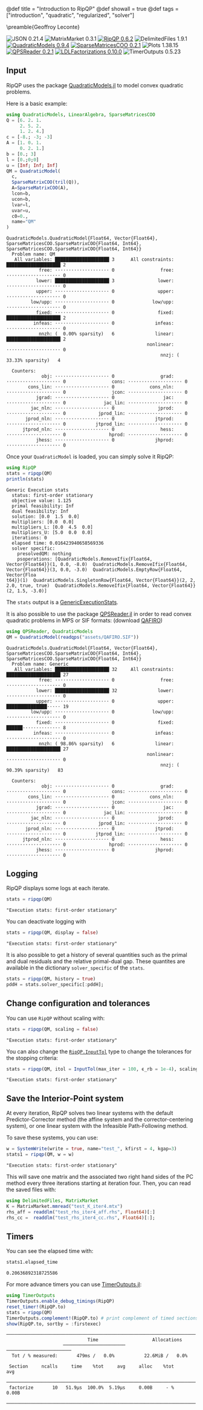 @def title = "Introduction to RipQP"
@def showall = true
@def tags = ["introduction", "quadratic", "regularized", "solver"]

\preamble{Geoffroy Leconte}


![JSON 0.21.4](https://img.shields.io/badge/JSON-0.21.4-000?style=flat-square&labelColor=999)
![MatrixMarket 0.3.1](https://img.shields.io/badge/MatrixMarket-0.3.1-000?style=flat-square&labelColor=999)
[![RipQP 0.6.2](https://img.shields.io/badge/RipQP-0.6.2-006400?style=flat-square&labelColor=389826)](https://juliasmoothoptimizers.github.io/RipQP.jl/stable/)
![DelimitedFiles 1.9.1](https://img.shields.io/badge/DelimitedFiles-1.9.1-000?style=flat-square&labelColor=999)
[![QuadraticModels 0.9.4](https://img.shields.io/badge/QuadraticModels-0.9.4-8b0000?style=flat-square&labelColor=cb3c33)](https://juliasmoothoptimizers.github.io/QuadraticModels.jl/stable/)
[![SparseMatricesCOO 0.2.1](https://img.shields.io/badge/SparseMatricesCOO-0.2.1-4b0082?style=flat-square&labelColor=9558b2)](https://juliasmoothoptimizers.github.io/SparseMatricesCOO.jl/stable/)
![Plots 1.38.15](https://img.shields.io/badge/Plots-1.38.15-000?style=flat-square&labelColor=999)
[![QPSReader 0.2.1](https://img.shields.io/badge/QPSReader-0.2.1-8b0000?style=flat-square&labelColor=cb3c33)](https://juliasmoothoptimizers.github.io/QPSReader.jl/stable/)
[![LDLFactorizations 0.10.0](https://img.shields.io/badge/LDLFactorizations-0.10.0-4b0082?style=flat-square&labelColor=9558b2)](https://juliasmoothoptimizers.github.io/LDLFactorizations.jl/stable/)
![TimerOutputs 0.5.23](https://img.shields.io/badge/TimerOutputs-0.5.23-000?style=flat-square&labelColor=999)



## Input

RipQP uses the package [QuadraticModels.jl](https://github.com/JuliaSmoothOptimizers/QuadraticModels.jl) to model
convex quadratic problems.

Here is a basic example:

```julia
using QuadraticModels, LinearAlgebra, SparseMatricesCOO
Q = [6. 2. 1.
     2. 5. 2.
     1. 2. 4.]
c = [-8.; -3; -3]
A = [1. 0. 1.
     0. 2. 1.]
b = [0.; 3]
l = [0.;0;0]
u = [Inf; Inf; Inf]
QM = QuadraticModel(
  c,
  SparseMatrixCOO(tril(Q)),
  A=SparseMatrixCOO(A),
  lcon=b,
  ucon=b,
  lvar=l,
  uvar=u,
  c0=0.,
  name="QM"
)
```

```plaintext
QuadraticModels.QuadraticModel{Float64, Vector{Float64}, SparseMatricesCOO.SparseMatrixCOO{Float64, Int64}, SparseMatricesCOO.SparseMatrixCOO{Float64, Int64}}
  Problem name: QM
   All variables: ████████████████████ 3      All constraints: ████████████████████ 2     
            free: ⋅⋅⋅⋅⋅⋅⋅⋅⋅⋅⋅⋅⋅⋅⋅⋅⋅⋅⋅⋅ 0                 free: ⋅⋅⋅⋅⋅⋅⋅⋅⋅⋅⋅⋅⋅⋅⋅⋅⋅⋅⋅⋅ 0     
           lower: ████████████████████ 3                lower: ⋅⋅⋅⋅⋅⋅⋅⋅⋅⋅⋅⋅⋅⋅⋅⋅⋅⋅⋅⋅ 0     
           upper: ⋅⋅⋅⋅⋅⋅⋅⋅⋅⋅⋅⋅⋅⋅⋅⋅⋅⋅⋅⋅ 0                upper: ⋅⋅⋅⋅⋅⋅⋅⋅⋅⋅⋅⋅⋅⋅⋅⋅⋅⋅⋅⋅ 0     
         low/upp: ⋅⋅⋅⋅⋅⋅⋅⋅⋅⋅⋅⋅⋅⋅⋅⋅⋅⋅⋅⋅ 0              low/upp: ⋅⋅⋅⋅⋅⋅⋅⋅⋅⋅⋅⋅⋅⋅⋅⋅⋅⋅⋅⋅ 0     
           fixed: ⋅⋅⋅⋅⋅⋅⋅⋅⋅⋅⋅⋅⋅⋅⋅⋅⋅⋅⋅⋅ 0                fixed: ████████████████████ 2     
          infeas: ⋅⋅⋅⋅⋅⋅⋅⋅⋅⋅⋅⋅⋅⋅⋅⋅⋅⋅⋅⋅ 0               infeas: ⋅⋅⋅⋅⋅⋅⋅⋅⋅⋅⋅⋅⋅⋅⋅⋅⋅⋅⋅⋅ 0     
            nnzh: (  0.00% sparsity)   6               linear: ████████████████████ 2     
                                                    nonlinear: ⋅⋅⋅⋅⋅⋅⋅⋅⋅⋅⋅⋅⋅⋅⋅⋅⋅⋅⋅⋅ 0     
                                                         nnzj: ( 33.33% sparsity)   4     

  Counters:
             obj: ⋅⋅⋅⋅⋅⋅⋅⋅⋅⋅⋅⋅⋅⋅⋅⋅⋅⋅⋅⋅ 0                 grad: ⋅⋅⋅⋅⋅⋅⋅⋅⋅⋅⋅⋅⋅⋅⋅⋅⋅⋅⋅⋅ 0                 cons: ⋅⋅⋅⋅⋅⋅⋅⋅⋅⋅⋅⋅⋅⋅⋅⋅⋅⋅⋅⋅ 0     
        cons_lin: ⋅⋅⋅⋅⋅⋅⋅⋅⋅⋅⋅⋅⋅⋅⋅⋅⋅⋅⋅⋅ 0             cons_nln: ⋅⋅⋅⋅⋅⋅⋅⋅⋅⋅⋅⋅⋅⋅⋅⋅⋅⋅⋅⋅ 0                 jcon: ⋅⋅⋅⋅⋅⋅⋅⋅⋅⋅⋅⋅⋅⋅⋅⋅⋅⋅⋅⋅ 0     
           jgrad: ⋅⋅⋅⋅⋅⋅⋅⋅⋅⋅⋅⋅⋅⋅⋅⋅⋅⋅⋅⋅ 0                  jac: ⋅⋅⋅⋅⋅⋅⋅⋅⋅⋅⋅⋅⋅⋅⋅⋅⋅⋅⋅⋅ 0              jac_lin: ⋅⋅⋅⋅⋅⋅⋅⋅⋅⋅⋅⋅⋅⋅⋅⋅⋅⋅⋅⋅ 0     
         jac_nln: ⋅⋅⋅⋅⋅⋅⋅⋅⋅⋅⋅⋅⋅⋅⋅⋅⋅⋅⋅⋅ 0                jprod: ⋅⋅⋅⋅⋅⋅⋅⋅⋅⋅⋅⋅⋅⋅⋅⋅⋅⋅⋅⋅ 0            jprod_lin: ⋅⋅⋅⋅⋅⋅⋅⋅⋅⋅⋅⋅⋅⋅⋅⋅⋅⋅⋅⋅ 0     
       jprod_nln: ⋅⋅⋅⋅⋅⋅⋅⋅⋅⋅⋅⋅⋅⋅⋅⋅⋅⋅⋅⋅ 0               jtprod: ⋅⋅⋅⋅⋅⋅⋅⋅⋅⋅⋅⋅⋅⋅⋅⋅⋅⋅⋅⋅ 0           jtprod_lin: ⋅⋅⋅⋅⋅⋅⋅⋅⋅⋅⋅⋅⋅⋅⋅⋅⋅⋅⋅⋅ 0     
      jtprod_nln: ⋅⋅⋅⋅⋅⋅⋅⋅⋅⋅⋅⋅⋅⋅⋅⋅⋅⋅⋅⋅ 0                 hess: ⋅⋅⋅⋅⋅⋅⋅⋅⋅⋅⋅⋅⋅⋅⋅⋅⋅⋅⋅⋅ 0                hprod: ⋅⋅⋅⋅⋅⋅⋅⋅⋅⋅⋅⋅⋅⋅⋅⋅⋅⋅⋅⋅ 0     
           jhess: ⋅⋅⋅⋅⋅⋅⋅⋅⋅⋅⋅⋅⋅⋅⋅⋅⋅⋅⋅⋅ 0               jhprod: ⋅⋅⋅⋅⋅⋅⋅⋅⋅⋅⋅⋅⋅⋅⋅⋅⋅⋅⋅⋅ 0
```





Once your `QuadraticModel` is loaded, you can simply solve it RipQP:

```julia
using RipQP
stats = ripqp(QM)
println(stats)
```

```plaintext
Generic Execution stats
  status: first-order stationary
  objective value: 1.125
  primal feasibility: Inf
  dual feasibility: Inf
  solution: [0.0  1.5  0.0]
  multipliers: [0.0  0.0]
  multipliers_L: [0.0  4.5  0.0]
  multipliers_U: [5.0  0.0  0.0]
  iterations: 0
  elapsed time: 0.016423940658569336
  solver specific:
    presolvedQM: nothing
    psoperations: [QuadraticModels.RemoveIfix{Float64, Vector{Float64}}(1, 0.0, -8.0)  QuadraticModels.RemoveIfix{Float64, Vector{Float64}}(3, 0.0, -3.0)  QuadraticModels.EmptyRow{Float64, Vector{Floa
t64}}(1)  QuadraticModels.SingletonRow{Float64, Vector{Float64}}(2, 2, 2.0, true, true)  QuadraticModels.RemoveIfix{Float64, Vector{Float64}}(2, 1.5, -3.0)]
```





The `stats` output is a
[GenericExecutionStats](https://juliasmoothoptimizers.github.io/SolverCore.jl/dev/reference/#SolverCore.GenericExecutionStats).

It is also possible to use the package [QPSReader.jl](https://github.com/JuliaSmoothOptimizers/QPSReader.jl) in order to
read convex quadratic problems in MPS or SIF formats: (download [QAFIRO](https://raw.githubusercontent.com/JuliaSmoothOptimizers/RipQP.jl/main/test/QAFIRO.SIF))

```julia
using QPSReader, QuadraticModels
QM = QuadraticModel(readqps("assets/QAFIRO.SIF"))
```

```plaintext
QuadraticModels.QuadraticModel{Float64, Vector{Float64}, SparseMatricesCOO.SparseMatrixCOO{Float64, Int64}, SparseMatricesCOO.SparseMatrixCOO{Float64, Int64}}
  Problem name: Generic
   All variables: ████████████████████ 32     All constraints: ████████████████████ 27    
            free: ⋅⋅⋅⋅⋅⋅⋅⋅⋅⋅⋅⋅⋅⋅⋅⋅⋅⋅⋅⋅ 0                 free: ⋅⋅⋅⋅⋅⋅⋅⋅⋅⋅⋅⋅⋅⋅⋅⋅⋅⋅⋅⋅ 0     
           lower: ████████████████████ 32               lower: ⋅⋅⋅⋅⋅⋅⋅⋅⋅⋅⋅⋅⋅⋅⋅⋅⋅⋅⋅⋅ 0     
           upper: ⋅⋅⋅⋅⋅⋅⋅⋅⋅⋅⋅⋅⋅⋅⋅⋅⋅⋅⋅⋅ 0                upper: ███████████████⋅⋅⋅⋅⋅ 19    
         low/upp: ⋅⋅⋅⋅⋅⋅⋅⋅⋅⋅⋅⋅⋅⋅⋅⋅⋅⋅⋅⋅ 0              low/upp: ⋅⋅⋅⋅⋅⋅⋅⋅⋅⋅⋅⋅⋅⋅⋅⋅⋅⋅⋅⋅ 0     
           fixed: ⋅⋅⋅⋅⋅⋅⋅⋅⋅⋅⋅⋅⋅⋅⋅⋅⋅⋅⋅⋅ 0                fixed: ██████⋅⋅⋅⋅⋅⋅⋅⋅⋅⋅⋅⋅⋅⋅ 8     
          infeas: ⋅⋅⋅⋅⋅⋅⋅⋅⋅⋅⋅⋅⋅⋅⋅⋅⋅⋅⋅⋅ 0               infeas: ⋅⋅⋅⋅⋅⋅⋅⋅⋅⋅⋅⋅⋅⋅⋅⋅⋅⋅⋅⋅ 0     
            nnzh: ( 98.86% sparsity)   6               linear: ████████████████████ 27    
                                                    nonlinear: ⋅⋅⋅⋅⋅⋅⋅⋅⋅⋅⋅⋅⋅⋅⋅⋅⋅⋅⋅⋅ 0     
                                                         nnzj: ( 90.39% sparsity)   83    

  Counters:
             obj: ⋅⋅⋅⋅⋅⋅⋅⋅⋅⋅⋅⋅⋅⋅⋅⋅⋅⋅⋅⋅ 0                 grad: ⋅⋅⋅⋅⋅⋅⋅⋅⋅⋅⋅⋅⋅⋅⋅⋅⋅⋅⋅⋅ 0                 cons: ⋅⋅⋅⋅⋅⋅⋅⋅⋅⋅⋅⋅⋅⋅⋅⋅⋅⋅⋅⋅ 0     
        cons_lin: ⋅⋅⋅⋅⋅⋅⋅⋅⋅⋅⋅⋅⋅⋅⋅⋅⋅⋅⋅⋅ 0             cons_nln: ⋅⋅⋅⋅⋅⋅⋅⋅⋅⋅⋅⋅⋅⋅⋅⋅⋅⋅⋅⋅ 0                 jcon: ⋅⋅⋅⋅⋅⋅⋅⋅⋅⋅⋅⋅⋅⋅⋅⋅⋅⋅⋅⋅ 0     
           jgrad: ⋅⋅⋅⋅⋅⋅⋅⋅⋅⋅⋅⋅⋅⋅⋅⋅⋅⋅⋅⋅ 0                  jac: ⋅⋅⋅⋅⋅⋅⋅⋅⋅⋅⋅⋅⋅⋅⋅⋅⋅⋅⋅⋅ 0              jac_lin: ⋅⋅⋅⋅⋅⋅⋅⋅⋅⋅⋅⋅⋅⋅⋅⋅⋅⋅⋅⋅ 0     
         jac_nln: ⋅⋅⋅⋅⋅⋅⋅⋅⋅⋅⋅⋅⋅⋅⋅⋅⋅⋅⋅⋅ 0                jprod: ⋅⋅⋅⋅⋅⋅⋅⋅⋅⋅⋅⋅⋅⋅⋅⋅⋅⋅⋅⋅ 0            jprod_lin: ⋅⋅⋅⋅⋅⋅⋅⋅⋅⋅⋅⋅⋅⋅⋅⋅⋅⋅⋅⋅ 0     
       jprod_nln: ⋅⋅⋅⋅⋅⋅⋅⋅⋅⋅⋅⋅⋅⋅⋅⋅⋅⋅⋅⋅ 0               jtprod: ⋅⋅⋅⋅⋅⋅⋅⋅⋅⋅⋅⋅⋅⋅⋅⋅⋅⋅⋅⋅ 0           jtprod_lin: ⋅⋅⋅⋅⋅⋅⋅⋅⋅⋅⋅⋅⋅⋅⋅⋅⋅⋅⋅⋅ 0     
      jtprod_nln: ⋅⋅⋅⋅⋅⋅⋅⋅⋅⋅⋅⋅⋅⋅⋅⋅⋅⋅⋅⋅ 0                 hess: ⋅⋅⋅⋅⋅⋅⋅⋅⋅⋅⋅⋅⋅⋅⋅⋅⋅⋅⋅⋅ 0                hprod: ⋅⋅⋅⋅⋅⋅⋅⋅⋅⋅⋅⋅⋅⋅⋅⋅⋅⋅⋅⋅ 0     
           jhess: ⋅⋅⋅⋅⋅⋅⋅⋅⋅⋅⋅⋅⋅⋅⋅⋅⋅⋅⋅⋅ 0               jhprod: ⋅⋅⋅⋅⋅⋅⋅⋅⋅⋅⋅⋅⋅⋅⋅⋅⋅⋅⋅⋅ 0
```





## Logging

RipQP displays some logs at each iterate.

```julia
stats = ripqp(QM)
```

```plaintext
"Execution stats: first-order stationary"
```





You can deactivate logging with

```julia
stats = ripqp(QM, display = false)
```

```plaintext
"Execution stats: first-order stationary"
```





It is also possible to get a history of several quantities such as the primal and dual residuals and the relative primal-dual gap. These quantites are available in the dictionary `solver_specific` of the `stats`.

```julia
stats = ripqp(QM, history = true)
pddH = stats.solver_specific[:pddH];
```




## Change configuration and tolerances

You can use `RipQP` without scaling with:

```julia
stats = ripqp(QM, scaling = false)
```

```plaintext
"Execution stats: first-order stationary"
```





You can also change the [`RipQP.InputTol`](https://juliasmoothoptimizers.github.io/RipQP.jl/stable/API/#RipQP.InputTol) type to change the tolerances for the stopping criteria:

```julia
stats = ripqp(QM, itol = InputTol(max_iter = 100, ϵ_rb = 1e-4), scaling = false)
```

```plaintext
"Execution stats: first-order stationary"
```





## Save the Interior-Point system

At every iteration, RipQP solves two linear systems with the default Predictor-Corrector method (the affine system and the corrector-centering system), or one linear system with the Infeasible Path-Following method.

To save these systems, you can use:

```julia
w = SystemWrite(write = true, name="test_", kfirst = 4, kgap=3)
stats1 = ripqp(QM, w = w)
```

```plaintext
"Execution stats: first-order stationary"
```





This will save one matrix and the associated two right hand sides of the PC method every three iterations starting at
iteration four.
Then, you can read the saved files with:

```julia
using DelimitedFiles, MatrixMarket
K = MatrixMarket.mmread("test_K_iter4.mtx")
rhs_aff = readdlm("test_rhs_iter4_aff.rhs", Float64)[:]
rhs_cc =  readdlm("test_rhs_iter4_cc.rhs", Float64)[:];
```




## Timers

You can see the elapsed time with:

```julia
stats1.elapsed_time
```

```plaintext
0.20636892318725586
```





For more advance timers you can use [TimerOutputs.jl](https://github.com/KristofferC/TimerOutputs.jl):

```julia
using TimerOutputs
TimerOutputs.enable_debug_timings(RipQP)
reset_timer!(RipQP.to)
stats = ripqp(QM)
TimerOutputs.complement!(RipQP.to) # print complement of timed sections
show(RipQP.to, sortby = :firstexec)
```

```plaintext
──────────────────────────────────────────────────────────────────────
                              Time                    Allocations      
                     ───────────────────────   ────────────────────────
  Tot / % measured:       479ms /   0.0%           22.6MiB /   0.0%    

 Section     ncalls     time    %tot     avg     alloc    %tot      avg
 ──────────────────────────────────────────────────────────────────────
 factorize       10   51.9μs  100.0%  5.19μs     0.00B     - %    0.00B
 ──────────────────────────────────────────────────────────────────────
```

